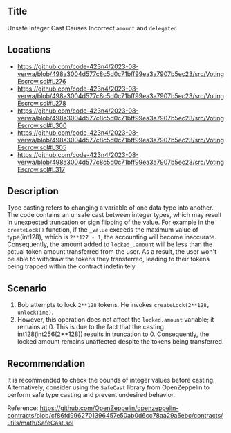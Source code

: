 ## Title
Unsafe Integer Cast Causes Incorrect `amount` and `delegated`

## Locations
* https://github.com/code-423n4/2023-08-verwa/blob/498a3004d577c8c5d0c71bff99ea3a7907b5ec23/src/VotingEscrow.sol#L276
* https://github.com/code-423n4/2023-08-verwa/blob/498a3004d577c8c5d0c71bff99ea3a7907b5ec23/src/VotingEscrow.sol#L278
* https://github.com/code-423n4/2023-08-verwa/blob/498a3004d577c8c5d0c71bff99ea3a7907b5ec23/src/VotingEscrow.sol#L300
* https://github.com/code-423n4/2023-08-verwa/blob/498a3004d577c8c5d0c71bff99ea3a7907b5ec23/src/VotingEscrow.sol#L305
* https://github.com/code-423n4/2023-08-verwa/blob/498a3004d577c8c5d0c71bff99ea3a7907b5ec23/src/VotingEscrow.sol#L317

## Description
Type casting refers to changing a variable of one data type into another. The code contains an unsafe cast between integer types, which may result in unexpected truncation or sign flipping of the value. For example in the `createLock()` function, if the `_value` exceeds the maximum value of type(int128), which is `2**127 - 1`, the accounting will become inaccurate. Consequently, the amount added to `locked_.amount` will be less than the actual token amount transferred from the user. As a result, the user won't be able to withdraw the tokens they transferred, leading to their tokens being trapped within the contract indefinitely.

## Scenario
1. Bob attempts to lock `2**128` tokens. He invokes `createLock(2**128, unlockTime)`.
2. However, this operation does not affect the `locked.amount` variable; it remains at 0. This is due to the fact that the casting int128(int256(2**128)) results in truncation to 0. Consequently, the locked amount remains unaffected despite the tokens being transferred. 

## Recommendation
It is recommended to check the bounds of integer values before casting. Alternatively, consider using the `SafeCast` library from OpenZeppelin to perform safe type casting and prevent undesired behavior.

Reference: https://github.com/OpenZeppelin/openzeppelin-contracts/blob/cf86fd9962701396457e50ab0d6cc78aa29a5ebc/contracts/utils/math/SafeCast.sol
